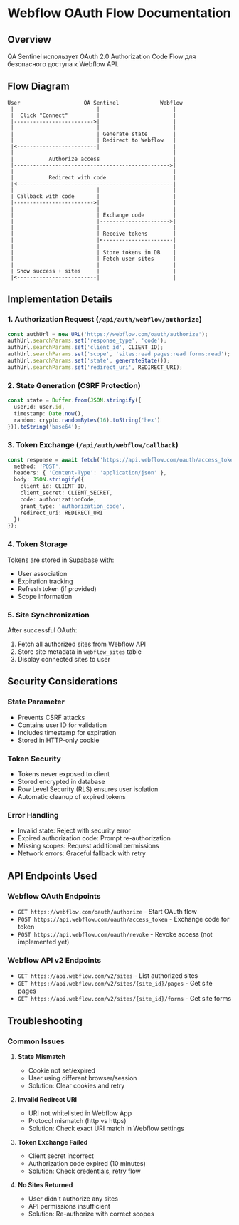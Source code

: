 # Webflow OAuth Flow Documentation

## Overview
QA Sentinel использует OAuth 2.0 Authorization Code Flow для безопасного доступа к Webflow API.

## Flow Diagram
```
User                    QA Sentinel             Webflow
 |                          |                       |
 |  Click "Connect"         |                       |
 |------------------------->|                       |
 |                          |                       |
 |                          | Generate state        |
 |                          | Redirect to Webflow   |
 |<-------------------------|                       |
 |                                                  |
 |           Authorize access                       |
 |------------------------------------------------->|
 |                                                  |
 |           Redirect with code                     |
 |<-------------------------------------------------|
 |                          |                       |
 | Callback with code       |                       |
 |------------------------->|                       |
 |                          |                       |
 |                          | Exchange code         |
 |                          |---------------------->|
 |                          |                       |
 |                          | Receive tokens        |
 |                          |<----------------------|
 |                          |                       |
 |                          | Store tokens in DB    |
 |                          | Fetch user sites      |
 |                          |                       |
 | Show success + sites     |                       |
 |<-------------------------|                       |
```

## Implementation Details

### 1. Authorization Request (`/api/auth/webflow/authorize`)
```typescript
const authUrl = new URL('https://webflow.com/oauth/authorize');
authUrl.searchParams.set('response_type', 'code');
authUrl.searchParams.set('client_id', CLIENT_ID);
authUrl.searchParams.set('scope', 'sites:read pages:read forms:read');
authUrl.searchParams.set('state', generateState());
authUrl.searchParams.set('redirect_uri', REDIRECT_URI);
```

### 2. State Generation (CSRF Protection)
```typescript
const state = Buffer.from(JSON.stringify({
  userId: user.id,
  timestamp: Date.now(),
  random: crypto.randomBytes(16).toString('hex')
})).toString('base64');
```

### 3. Token Exchange (`/api/auth/webflow/callback`)
```typescript
const response = await fetch('https://api.webflow.com/oauth/access_token', {
  method: 'POST',
  headers: { 'Content-Type': 'application/json' },
  body: JSON.stringify({
    client_id: CLIENT_ID,
    client_secret: CLIENT_SECRET,
    code: authorizationCode,
    grant_type: 'authorization_code',
    redirect_uri: REDIRECT_URI
  })
});
```

### 4. Token Storage
Tokens are stored in Supabase with:
- User association
- Expiration tracking
- Refresh token (if provided)
- Scope information

### 5. Site Synchronization
After successful OAuth:
1. Fetch all authorized sites from Webflow API
2. Store site metadata in `webflow_sites` table
3. Display connected sites to user

## Security Considerations

### State Parameter
- Prevents CSRF attacks
- Contains user ID for validation
- Includes timestamp for expiration
- Stored in HTTP-only cookie

### Token Security
- Tokens never exposed to client
- Stored encrypted in database
- Row Level Security (RLS) ensures user isolation
- Automatic cleanup of expired tokens

### Error Handling
- Invalid state: Reject with security error
- Expired authorization code: Prompt re-authorization
- Missing scopes: Request additional permissions
- Network errors: Graceful fallback with retry

## API Endpoints Used

### Webflow OAuth Endpoints
- `GET https://webflow.com/oauth/authorize` - Start OAuth flow
- `POST https://api.webflow.com/oauth/access_token` - Exchange code for token
- `POST https://api.webflow.com/oauth/revoke` - Revoke access (not implemented yet)

### Webflow API v2 Endpoints
- `GET https://api.webflow.com/v2/sites` - List authorized sites
- `GET https://api.webflow.com/v2/sites/{site_id}/pages` - Get site pages
- `GET https://api.webflow.com/v2/sites/{site_id}/forms` - Get site forms

## Troubleshooting

### Common Issues

1. **State Mismatch**
   - Cookie not set/expired
   - User using different browser/session
   - Solution: Clear cookies and retry

2. **Invalid Redirect URI**
   - URI not whitelisted in Webflow App
   - Protocol mismatch (http vs https)
   - Solution: Check exact URI match in Webflow settings

3. **Token Exchange Failed**
   - Client secret incorrect
   - Authorization code expired (10 minutes)
   - Solution: Check credentials, retry flow

4. **No Sites Returned**
   - User didn't authorize any sites
   - API permissions insufficient
   - Solution: Re-authorize with correct scopes